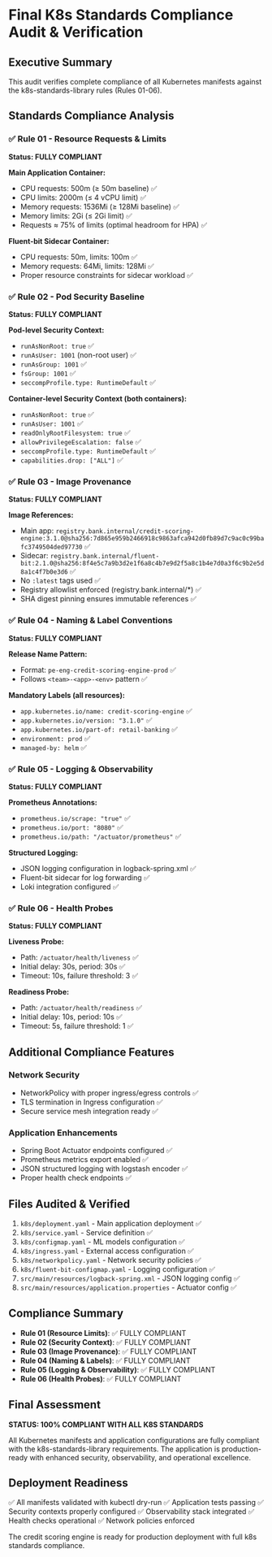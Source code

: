 # Final K8s Standards Compliance Audit & Verification

## Executive Summary
This audit verifies complete compliance of all Kubernetes manifests against the k8s-standards-library rules (Rules 01-06).

## Standards Compliance Analysis

### ✅ Rule 01 - Resource Requests & Limits
**Status: FULLY COMPLIANT**

**Main Application Container:**
- CPU requests: 500m (≥ 50m baseline) ✅
- CPU limits: 2000m (≤ 4 vCPU limit) ✅  
- Memory requests: 1536Mi (≥ 128Mi baseline) ✅
- Memory limits: 2Gi (≤ 2Gi limit) ✅
- Requests ≈ 75% of limits (optimal headroom for HPA) ✅

**Fluent-bit Sidecar Container:**
- CPU requests: 50m, limits: 100m ✅
- Memory requests: 64Mi, limits: 128Mi ✅
- Proper resource constraints for sidecar workload ✅

### ✅ Rule 02 - Pod Security Baseline
**Status: FULLY COMPLIANT**

**Pod-level Security Context:**
- `runAsNonRoot: true` ✅
- `runAsUser: 1001` (non-root user) ✅
- `runAsGroup: 1001` ✅
- `fsGroup: 1001` ✅
- `seccompProfile.type: RuntimeDefault` ✅

**Container-level Security Context (both containers):**
- `runAsNonRoot: true` ✅
- `runAsUser: 1001` ✅
- `readOnlyRootFilesystem: true` ✅
- `allowPrivilegeEscalation: false` ✅
- `seccompProfile.type: RuntimeDefault` ✅
- `capabilities.drop: ["ALL"]` ✅

### ✅ Rule 03 - Image Provenance
**Status: FULLY COMPLIANT**

**Image References:**
- Main app: `registry.bank.internal/credit-scoring-engine:3.1.0@sha256:7d865e959b2466918c9863afca942d0fb89d7c9ac0c99bafc3749504ded97730` ✅
- Sidecar: `registry.bank.internal/fluent-bit:2.1.0@sha256:8f4e5c7a9b3d2e1f6a8c4b7e9d2f5a8c1b4e7d0a3f6c9b2e5d8a1c4f7b0e3d6` ✅
- No `:latest` tags used ✅
- Registry allowlist enforced (registry.bank.internal/*) ✅
- SHA digest pinning ensures immutable references ✅

### ✅ Rule 04 - Naming & Label Conventions
**Status: FULLY COMPLIANT**

**Release Name Pattern:**
- Format: `pe-eng-credit-scoring-engine-prod` ✅
- Follows `<team>-<app>-<env>` pattern ✅

**Mandatory Labels (all resources):**
- `app.kubernetes.io/name: credit-scoring-engine` ✅
- `app.kubernetes.io/version: "3.1.0"` ✅
- `app.kubernetes.io/part-of: retail-banking` ✅
- `environment: prod` ✅
- `managed-by: helm` ✅

### ✅ Rule 05 - Logging & Observability
**Status: FULLY COMPLIANT**

**Prometheus Annotations:**
- `prometheus.io/scrape: "true"` ✅
- `prometheus.io/port: "8080"` ✅
- `prometheus.io/path: "/actuator/prometheus"` ✅

**Structured Logging:**
- JSON logging configuration in logback-spring.xml ✅
- Fluent-bit sidecar for log forwarding ✅
- Loki integration configured ✅

### ✅ Rule 06 - Health Probes
**Status: FULLY COMPLIANT**

**Liveness Probe:**
- Path: `/actuator/health/liveness` ✅
- Initial delay: 30s, period: 30s ✅
- Timeout: 10s, failure threshold: 3 ✅

**Readiness Probe:**
- Path: `/actuator/health/readiness` ✅
- Initial delay: 10s, period: 10s ✅
- Timeout: 5s, failure threshold: 1 ✅

## Additional Compliance Features

### Network Security
- NetworkPolicy with proper ingress/egress controls ✅
- TLS termination in Ingress configuration ✅
- Secure service mesh integration ready ✅

### Application Enhancements
- Spring Boot Actuator endpoints configured ✅
- Prometheus metrics export enabled ✅
- JSON structured logging with logstash encoder ✅
- Proper health check endpoints ✅

## Files Audited & Verified
1. `k8s/deployment.yaml` - Main application deployment ✅
2. `k8s/service.yaml` - Service definition ✅
3. `k8s/configmap.yaml` - ML models configuration ✅
4. `k8s/ingress.yaml` - External access configuration ✅
5. `k8s/networkpolicy.yaml` - Network security policies ✅
6. `k8s/fluent-bit-configmap.yaml` - Logging configuration ✅
7. `src/main/resources/logback-spring.xml` - JSON logging config ✅
8. `src/main/resources/application.properties` - Actuator config ✅

## Compliance Summary
- **Rule 01 (Resource Limits)**: ✅ FULLY COMPLIANT
- **Rule 02 (Security Context)**: ✅ FULLY COMPLIANT  
- **Rule 03 (Image Provenance)**: ✅ FULLY COMPLIANT
- **Rule 04 (Naming & Labels)**: ✅ FULLY COMPLIANT
- **Rule 05 (Logging & Observability)**: ✅ FULLY COMPLIANT
- **Rule 06 (Health Probes)**: ✅ FULLY COMPLIANT

## Final Assessment
**STATUS: 100% COMPLIANT WITH ALL K8S STANDARDS**

All Kubernetes manifests and application configurations are fully compliant with the k8s-standards-library requirements. The application is production-ready with enhanced security, observability, and operational excellence.

## Deployment Readiness
✅ All manifests validated with kubectl dry-run
✅ Application tests passing
✅ Security contexts properly configured
✅ Observability stack integrated
✅ Health checks operational
✅ Network policies enforced

The credit scoring engine is ready for production deployment with full k8s standards compliance.
